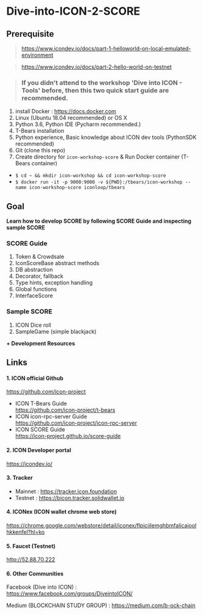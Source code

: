 # Dive-into-ICON-2-SCORE

## Prerequisite
> https://www.icondev.io/docs/part-1-helloworld-on-local-emulated-environment

> https://www.icondev.io/docs/part-2-hello-world-on-testnet

> ### **If you didn't attend to the workshop 'Dive into ICON - Tools' before, then this two quick start guide are recommended.**

1. install Docker : https://docs.docker.com
2. Linux (Ubuntu 18.04 recommended) or OS X
3. Python 3.6, Python IDE (Pycharm recommended.)
4. T-Bears installation
5. Python experience, Basic knowledge about ICON dev tools (PythonSDK recommended)
6. Git (clone this repo)
7. Create directory for `icon-workshop-score` & Run Docker container (T-Bears container)  
 * ```$ cd ~ && mkdir icon-workshop && cd icon-workshop-score```
 * ```$ docker run -it -p 9000:9000 -v ${PWD}:/tbears/icon-workshop --name icon-workshop-score iconloop/tbears``` 

## Goal 

**Learn how to develop SCORE by following SCORE Guide and inspecting sample SCORE**

### SCORE Guide

1. Token & Crowdsale
2. IconScoreBase abstract methods
3. DB abstraction
4. Decorator, fallback
5. Type hints, exception handling
6. Global functions
7. InterfaceScore

### Sample SCORE
1. ICON Dice roll 
2. SampleGame (simple blackjack)

**\+ Development Resources**
 
 
## Links

#### 1. ICON official Github
https://github.com/icon-project

* ICON T-Bears Guide  
https://github.com/icon-project/t-bears
* ICON icon-rpc-server Guide  
https://github.com/icon-project/icon-rpc-server
* ICON SCORE Guide  
https://icon-project.github.io/score-guide


#### 2. ICON Developer portal
https://icondev.io/

#### 3. Tracker
* Mainnet : https://tracker.icon.foundation
* Testnet : https://bicon.tracker.solidwallet.io


#### 4. ICONex (ICON wallet chrome web store)
https://chrome.google.com/webstore/detail/iconex/flpiciilemghbmfalicajoolhkkenfel?hl=ko

#### 5. Faucet (Testnet)
http://52.88.70.222

#### 6. Other Communities
Facebook (Dive into ICON) : https://www.facebook.com/groups/DiveintoICON/

Medium (BLOCKCHAIN STUDY GROUP) : https://medium.com/b-ock-chain
